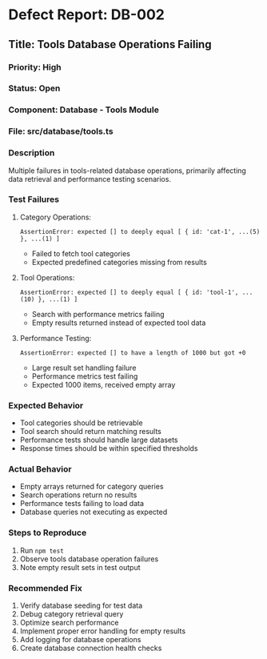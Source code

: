 # Defect Report: DB-002
## Title: Tools Database Operations Failing

### Priority: High
### Status: Open
### Component: Database - Tools Module
### File: src/database/tools.ts

### Description
Multiple failures in tools-related database operations, primarily affecting data retrieval and performance testing scenarios.

### Test Failures
1. Category Operations:
   ```
   AssertionError: expected [] to deeply equal [ { id: 'cat-1', ...(5) }, ...(1) ]
   ```
   - Failed to fetch tool categories
   - Expected predefined categories missing from results

2. Tool Operations:
   ```
   AssertionError: expected [] to deeply equal [ { id: 'tool-1', ...(10) }, ...(1) ]
   ```
   - Search with performance metrics failing
   - Empty results returned instead of expected tool data

3. Performance Testing:
   ```
   AssertionError: expected [] to have a length of 1000 but got +0
   ```
   - Large result set handling failure
   - Performance metrics test failing
   - Expected 1000 items, received empty array

### Expected Behavior
- Tool categories should be retrievable
- Tool search should return matching results
- Performance tests should handle large datasets
- Response times should be within specified thresholds

### Actual Behavior
- Empty arrays returned for category queries
- Search operations return no results
- Performance tests failing to load data
- Database queries not executing as expected

### Steps to Reproduce
1. Run `npm test`
2. Observe tools database operation failures
3. Note empty result sets in test output

### Recommended Fix
1. Verify database seeding for test data
2. Debug category retrieval query
3. Optimize search performance
4. Implement proper error handling for empty results
5. Add logging for database operations
6. Create database connection health checks
